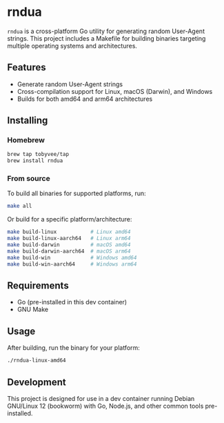 # rndua

`rndua` is a cross-platform Go utility for generating random User-Agent strings. This project includes a Makefile for building binaries targeting multiple operating systems and architectures.

## Features

- Generate random User-Agent strings
- Cross-compilation support for Linux, macOS (Darwin), and Windows
- Builds for both amd64 and arm64 architectures

## Installing

### Homebrew

```bash
brew tap tobyvee/tap
brew install rndua
```

### From source

To build all binaries for supported platforms, run:

```sh
make all
```

Or build for a specific platform/architecture:

```sh
make build-linux           # Linux amd64
make build-linux-aarch64   # Linux arm64
make build-darwin          # macOS amd64
make build-darwin-aarch64  # macOS arm64
make build-win             # Windows amd64
make build-win-aarch64     # Windows arm64
```

## Requirements

- Go (pre-installed in this dev container)
- GNU Make

## Usage

After building, run the binary for your platform:

```sh
./rndua-linux-amd64
```

## Development

This project is designed for use in a dev container running Debian GNU/Linux 12 (bookworm) with Go, Node.js, and other common tools pre-installed.